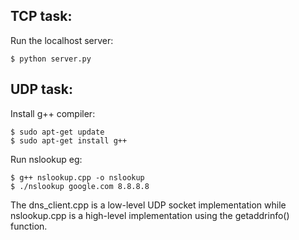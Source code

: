 ## TCP task:

Run the localhost server:
```
$ python server.py
```


## UDP task:

Install g++ compiler:
```
$ sudo apt-get update
$ sudo apt-get install g++
```

Run nslookup eg:
```
$ g++ nslookup.cpp -o nslookup                            
$ ./nslookup google.com 8.8.8.8
```

The dns_client.cpp is a low-level UDP socket implementation while nslookup.cpp is a high-level implementation using the getaddrinfo() function.